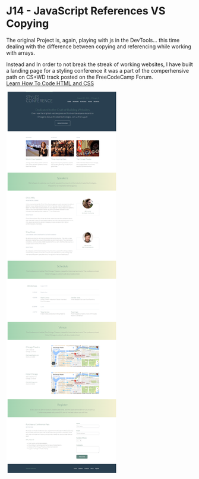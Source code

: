 # J14 - JavaScript References VS Copying

The original Project is, again, playing with js in the DevTools... this time dealing with the difference between copying and referencing while working with arrays. <br />

Instead and In order to not break the streak of working websites, I have built a landing page for a styling conference it was a part of the comperhensive path on CS+WD track posted on the FreeCodeCamp Forum.<br />
[Learn How To Code HTML and CSS](http://learn.shayhowe.com/html-css/)

![View](https://github.com/MAshrafM/JS_Vanilla_30/blob/master/14_LandingPage/show.png)